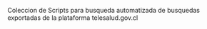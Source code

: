 Coleccion de Scripts para busqueda automatizada de busquedas exportadas de la plataforma telesalud.gov.cl
